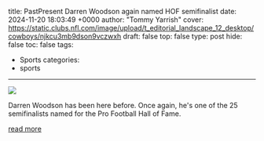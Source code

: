 title: PastPresent Darren Woodson again named HOF semifinalist
date: 2024-11-20 18:03:49 +0000
author: "Tommy Yarrish"
cover: https://static.clubs.nfl.com/image/upload/t_editorial_landscape_12_desktop/cowboys/njkcu3mb9dson9vczwxh
draft: false
top: false
type: post
hide: false
toc: false
tags:
  - Sports
categories:
  - sports
---

![](https://static.clubs.nfl.com/image/upload/t_editorial_landscape_12_desktop/cowboys/njkcu3mb9dson9vczwxh)

Darren Woodson has been here before. Once again, he's one of the 25 semifinalists named for the Pro Football Hall of Fame.

[read more](https://www.dallascowboys.com/news/past-present-darren-woodson-again-named-hof-semifinalist)
